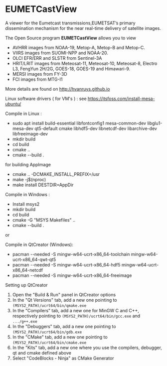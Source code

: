 EUMETCastView
=============

A viewer for the Eumetcast transmissions,EUMETSAT’s primary dissemination mechanism for the near real-time delivery of satellite images.

The Open Source program **EUMETCastView** allows you to view

- AVHRR images from NOAA-19, Metop-A, Metop-B and Metop-C.
- VIIRS images from SUOMI-NPP and NOAA-20.
- OLCI EFR/ERR and SLSTR from Sentinel-3A
- HRIT/LRIT images from Meteosat-11, Meteosat-10, Meteosat-8, Electro L3, FengYun 2H/2G, GOES-18, GOES-19 and Himawari-9.
- MERSI images from FY-3D
- FCI images from MTG-I1

More details are found on http://hvanruys.github.io

Linux software drivers ( for VM's ) : see https://itsfoss.com/install-mesa-ubuntu/

Compile in Linux :

- sudo apt install build-essential
			libfontconfig1
			mesa-common-dev
			libglu1-mesa-dev
			qt5-default
			cmake
			libhdf5-dev
			libnetcdf-dev
			libarchive-dev
			libfreeimage-dev
- mkdir build
- cd build
- cmake ..
- cmake --build .

for building AppImage
- cmake .. -DCMAKE_INSTALL_PREFIX=/usr
- make -j$(nproc)
- make install DESTDIR=AppDir

Compile in Windows :
- Install msys2
- mkdir build
- cd build
- cmake -G "MSYS Makefiles" ..
- cmake --build .

or

Compile in QtCreator (Windows):

- pacman --needed -S mingw-w64-ucrt-x86_64-toolchain mingw-w64-ucrt-x86_64-qwt-qt5
- pacman --needed -S mingw-w64-ucrt-x86_64-hdf5 mingw-w64-ucrt-x86_64-netcdf
- pacman --needed -S mingw-w64-ucrt-x86_64-freeimage

Setting up QtCreator

 1. Open the "Build & Run" panel in QtCreator options
 2. In the "Qt Versions" tab, add a new one pointing to `(MSYS2_PATH)/ucrt64/bin/qmake.exe`
 3. In the "Compilers" tab, add a new one for MinGW C and C++, respectively pointing to `(MSYS2_PATH)/ucrt64/bin/gcc.exe` and `.../g++.exe`
 4. In the "Debuggers" tab, add a new one pointing to `(MSYS2_PATH)/ucrt64/bin/gdb.exe`
 5. In the "CMake" tab, add a new one pointing to `(MSYS2_PATH)/ucrt64/bin/cmake.exe`
 6. In the "Kits" tab, add a new one where you use the compilers, debugger, qt and cmake defined above
 7. Select "CodeBlocks - Ninja" as CMake Generator
